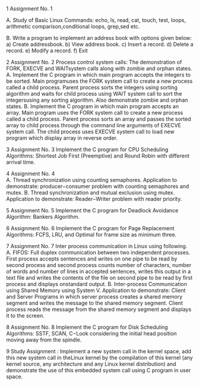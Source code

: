 
1	Assignment No. 1	

A. Study of Basic Linux Commands: echo, ls, read, cat, touch, test, loops, arithmetic comparison,conditional loops, grep,sed etc.

B. Write a program to implement an address book with options given below:
    a) Create addressbook.
    b) View address book.
    c) Insert a record.
    d) Delete a record.
    e) Modify a record.
    f) Exit

2	Assignment No. 2	Process control system calls: The demonstration of FORK, EXECVE and WAITsystem calls along with zombie and orphan states.
A. Implement the C program in which main program accepts the integers to be sorted. Main programuses the FORK system call to create a new process called a child process. Parent process sorts the integers using sorting algorithm and waits for child process using WAIT system call to sort the integersusing any sorting algorithm. Also demonstrate zombie and orphan states.
B. Implement the C program in which main program accepts an array. Main program uses the FORK system call to create a new process called a child process. Parent process sorts an array and passes the sorted array to child process through the command line arguments of EXECVE system call. The child process uses EXECVE system call to load new program which display array in reverse order.

3	Assignment No. 3	Implement the C program for CPU Scheduling Algorithms: Shortest Job First (Preemptive) and Round Robin with different arrival time.

4	Assignment No. 4	
A. Thread synchronization using counting semaphores. Application to demonstrate: producer−consumer problem with counting semaphores and mutex.
B. Thread synchronization and mutual exclusion using mutex. Application to demonstrate: Reader−Writer problem with reader priority.

5	Assignment No. 5	Implement the C program for Deadlock Avoidance Algorithm: Bankers Algorithm.

6	Assignment No. 6	Implement the C program for Page Replacement Algorithms: FCFS, LRU, and Optimal for frame size as minimum three.

7	Assignment No. 7	Inter process communication in Linux using following.
A. FIFOS: Full duplex communication between two independent processes. First process accepts sentences and writes on one pipe to be read by second process and second process counts number of characters, number of words and number of lines in accepted sentences, writes this output in a text file and writes the contents of the file on second pipe to be read by first process and displays onstandard output.
B. Inter-process Communication using Shared Memory using System V. Application to demonstrate: Client and Server Programs in which server process creates a shared memory segment and writes the message to the shared memory segment. Client process reads the message from the shared memory segment and displays it to the screen.

8	Assignment No. 8	Implement the C program for Disk Scheduling Algorithms: SSTF, SCAN, C−Look considering the initial head position moving away from the spindle.

9	Study Assignment	: Implement a new system call in the kernel space, add this new system call in theLinux kernel by the compilation of this kernel (any kernel source, any architecture and any Linux kernel distribution) and demonstrate the use of this embedded system call using C program in user space.
